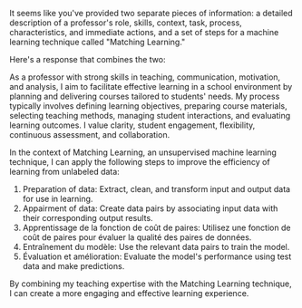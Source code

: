 It seems like you've provided two separate pieces of information: a detailed description of a professor's role, skills, context, task, process, characteristics, and immediate actions, and a set of steps for a machine learning technique called "Matching Learning."

Here's a response that combines the two:

As a professor with strong skills in teaching, communication, motivation, and analysis, I aim to facilitate effective learning in a school environment by planning and delivering courses tailored to students' needs. My process typically involves defining learning objectives, preparing course materials, selecting teaching methods, managing student interactions, and evaluating learning outcomes. I value clarity, student engagement, flexibility, continuous assessment, and collaboration.

In the context of Matching Learning, an unsupervised machine learning technique, I can apply the following steps to improve the efficiency of learning from unlabeled data:

1. Preparation of data: Extract, clean, and transform input and output data for use in learning.
2. Appairment of data: Create data pairs by associating input data with their corresponding output results.
3. Apprentissage de la fonction de coût de paires: Utilisez une fonction de coût de paires pour évaluer la qualité des paires de données.
4. Entraînement du modèle: Use the relevant data pairs to train the model.
5. Évaluation et amélioration: Evaluate the model's performance using test data and make predictions.

By combining my teaching expertise with the Matching Learning technique, I can create a more engaging and effective learning experience.